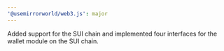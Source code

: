 ```yaml
---
'@usemirrorworld/web3.js': major
---
```


Added support for the SUI chain and implemented four interfaces for the wallet module on the SUI chain.
